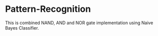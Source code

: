 # Pattern-Recognition
This is combined NAND, AND and NOR gate implementation using Naive Bayes Classifier.
